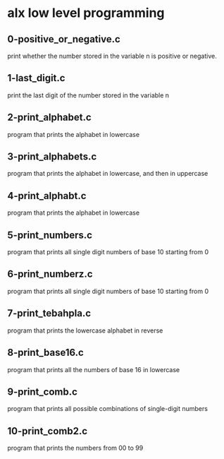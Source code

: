 # alx low level programming
## 0-positive_or_negative.c
print whether the number stored in the variable n is positive or negative.
## 1-last_digit.c
print the last digit of the number stored in the variable n
## 2-print_alphabet.c
program that prints the alphabet in lowercase
## 3-print_alphabets.c
program that prints the alphabet in lowercase, and then in uppercase
## 4-print_alphabt.c
program that prints the alphabet in lowercase
## 5-print_numbers.c
program that prints all single digit numbers of base 10 starting from 0
## 6-print_numberz.c
program that prints all single digit numbers of base 10 starting from 0
## 7-print_tebahpla.c
program that prints the lowercase alphabet in reverse
## 8-print_base16.c
program that prints all the numbers of base 16 in lowercase
## 9-print_comb.c
program that prints all possible combinations of single-digit numbers
## 10-print_comb2.c
program that prints the numbers from 00 to 99
